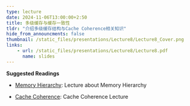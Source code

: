 ```yaml
---
type: lecture
date: 2024-11-06T13:00:00+2:50
title: 多级缓存与缓存一致性
tldr: "介绍多级缓存结构与Cache Coherence相关知识"
hide_from_announcments: false
thumbnail: /static_files/presentations/Lecture8/Lecture8_Cover.png
links: 
    - url: /static_files/presentations/Lecture8/Lecture8.pdf
      name: slides
---
```


**Suggested Readings**

- [Memory Hierarchy](https://www.youtube.com/watch?v=JogSnkvENr0): Lecture about Memory Hierarchy

- [Cache Coherence](https://www.youtube.com/watch?v=9k6UMsIDvBk): Cache Coherence Lecture